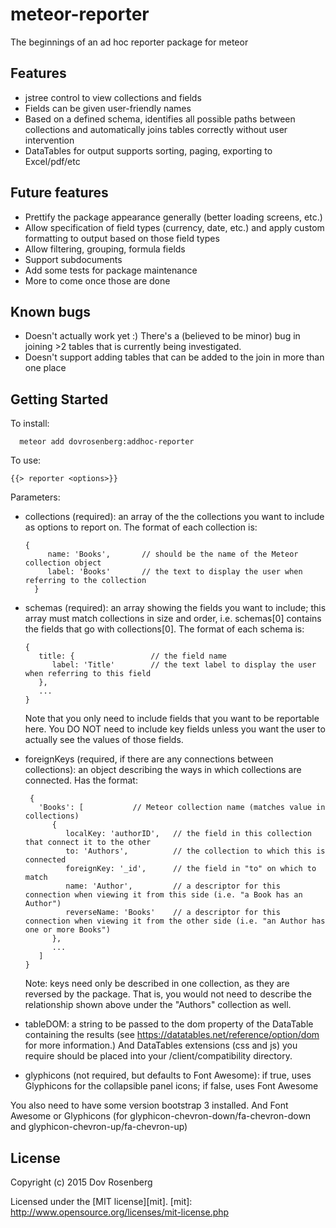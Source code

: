 # meteor-reporter

The beginnings of an ad hoc reporter package for meteor

## Features

* jstree control to view collections and fields
* Fields can be given user-friendly names
* Based on a defined schema, identifies all possible paths between collections and automatically joins tables correctly without user intervention
* DataTables for output supports sorting, paging, exporting to Excel/pdf/etc

## Future features
* Prettify the package appearance generally (better loading screens, etc.)
* Allow specification of field types (currency, date, etc.) and apply custom formatting to output based on those field types
* Allow filtering, grouping, formula fields
* Support subdocuments
* Add some tests for package maintenance
* More to come once those are done

## Known bugs
* Doesn't actually work yet :)  There's a (believed to be minor) bug in joining >2 tables that is currently being investigated.
* Doesn't support adding tables that can be added to the join in more than one place

## Getting Started

To install:

      meteor add dovrosenberg:addhoc-reporter

To use:

    {{> reporter <options>}}

Parameters:
* collections (required): an array of the the collections you want to include as options to report on.  The format of each collection is:

      {
           name: 'Books',       // should be the name of the Meteor collection object
           label: 'Books'       // the text to display the user when referring to the collection
        }
* schemas (required): an array showing the fields you want to include; this array must match collections in size and order, i.e. schemas[0] contains the fields that go with collections[0].  The format of each schema is:

      {
         title: {                 // the field name
            label: 'Title'        // the text label to display the user when referring to this field
         },
         ...
      }

   Note that you only need to include fields that you want to be reportable here.  You DO NOT need to include key fields unless you want the user to actually see the values of those fields.
* foreignKeys (required, if there are any connections between collections): an object describing the ways in which collections are connected.  Has the format:

       {
         'Books': [           // Meteor collection name (matches value in collections)
            {
               localKey: 'authorID',   // the field in this collection that connect it to the other
               to: 'Authors',          // the collection to which this is connected
               foreignKey: '_id',      // the field in "to" on which to match
               name: 'Author',         // a descriptor for this connection when viewing it from this side (i.e. "a Book has an Author")
               reverseName: 'Books'    // a descriptor for this connection when viewing it from the other side (i.e. "an Author has one or more Books")
            },
            ...
         ]
      }

   Note: keys need only be described in one collection, as they are reversed by the package.  That is, you would not need to describe the relationship shown above under the "Authors" collection as well.  
* tableDOM: a string to be passed to the dom property of the DataTable containing the results (see https://datatables.net/reference/option/dom for more information.)  And DataTables extensions (css and js) you require should be placed into your /client/compatibility directory.
* glyphicons (not required, but defaults to Font Awesome): if true, uses Glyphicons for the collapsible panel icons; if false, uses Font Awesome

You also need to have some version bootstrap 3 installed.  And Font Awesome or Glyphicons (for glyphicon-chevron-down/fa-chevron-down and  glyphicon-chevron-up/fa-chevron-up)


## License
Copyright (c) 2015 Dov Rosenberg

Licensed under the [MIT license][mit].
[mit]: http://www.opensource.org/licenses/mit-license.php
